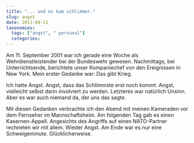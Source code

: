 ```yaml
---
title: "... und es kam schlimmer."
slug: angst
date: 2011-09-11
taxonomies:
  tags: ["angst", " personal"]
  categories: 
---
```


<p>Am 11. September 2001 war ich gerade eine Woche als Wehrdienstleistender bei der Bundeswehr gewesen. Nachmittags, bei Unterrichtsende, berichtete unser Kompaniechef von den Ereignissen in New York. Mein erster Gedanke war: Das gibt Krieg.

Ich hatte Angst. Angst, dass das Schlimmste erst noch kommt. Angst, vielleicht selbst darin involviert zu werden. Letzteres war natürlich Unsinn. Aber es war auch niemand da, der uns das sagte.

Mit diesen Gedanken verbrachte ich den Abend mit meinen Kameraden vor dem Fernseher im Mannschaftsheim. Am folgenden Tag gab es einen Kasernen-Appell. Angesichts des Angriffs auf einen NATO-Partner rechneten wir mit allem. Wieder Angst. Am Ende war es nur eine Schweigeminute. Glücklicherweise.</p>